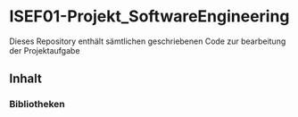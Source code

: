 # ISEF01-Projekt_SoftwareEngineering

Dieses Repository enthält sämtlichen geschriebenen Code zur bearbeitung der Projektaufgabe

## Inhalt



### Bibliotheken

